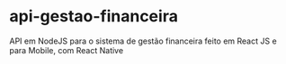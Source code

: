 # api-gestao-financeira
API em NodeJS para o sistema de gestão financeira feito em React JS e para Mobile, com React Native
